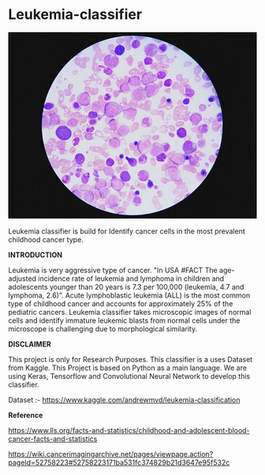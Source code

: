 # Leukemia-classifier

![Microscopic leukemia ](Images/leukemia_morphology_GettyImages492256154_Thumb.jpg)

Leukemia classifier is build for Identify cancer cells in the most prevalent childhood cancer type.

**INTRODUCTION** 

Leukemia is very aggressive type of cancer. 
"In USA #FACT The age-adjusted incidence rate of leukemia and lymphoma in children and adolescents younger than 20 years is 7.3 per 100,000 (leukemia, 4.7 and lymphoma, 2.6)”. Acute lymphoblastic leukemia (ALL) is the most common type of childhood cancer and accounts for approximately 25% of the pediatric cancers.
Leukemia classifier takes microscopic images of normal cells and identify immature leukemic blasts from normal cells under the microscope is challenging due to morphological similarity.

**DISCLAIMER**


This project is only for Research Purposes. This classifier is a uses Dataset from Kaggle. 
This Project is based on Python as a main language. We are using Keras, Tensorflow and Convolutional Neural Network to develop this classifier.




Dataset :- https://www.kaggle.com/andrewmvd/leukemia-classification
  
**Reference**

https://www.lls.org/facts-and-statistics/childhood-and-adolescent-blood-cancer-facts-and-statistics

https://wiki.cancerimagingarchive.net/pages/viewpage.action?pageId=52758223#52758223171ba531fc374829b21d3647e95f532c
